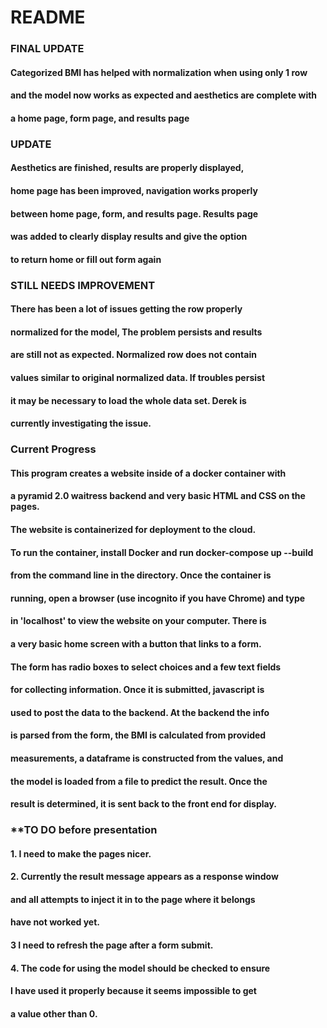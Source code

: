 # **README**


### **FINAL UPDATE**
#### Categorized BMI has helped with normalization when using only 1 row
#### and the model now works as expected and aesthetics are complete with
#### a home page, form page, and results page

### **UPDATE**
#### Aesthetics are finished, results are properly displayed,
#### home page has been improved, navigation works properly
#### between home page, form, and results page. Results page
#### was added to clearly display results and give the option
#### to return home or fill out form again

### **STILL NEEDS IMPROVEMENT**
#### There has been a lot of issues getting the row properly
#### normalized for the model, The problem persists and results
#### are still not as expected. Normalized row does not contain
#### values similar to original normalized data. If troubles persist
#### it may be necessary to load the whole data set. Derek is
#### currently investigating the issue.

### **Current Progress** 
#### This program creates a website inside of a docker container with
#### a pyramid 2.0 waitress backend and very basic HTML and CSS on the pages.
#### The website is containerized for deployment to the cloud.
#### To run the container, install Docker and run docker-compose up --build
#### from the command line in the directory. Once the container is
#### running, open a browser (use incognito if you have Chrome) and type
#### in 'localhost' to view the website on your computer. There is 
#### a very basic home screen with a button that links to a form.
#### The form has radio boxes to select choices and a few text fields
#### for collecting information. Once it is submitted, javascript is
#### used to post the data to the backend. At the backend the info
#### is parsed from the form, the BMI is calculated from provided
#### measurements, a dataframe is constructed from the values, and
#### the model is loaded from a file to predict the result. Once the
#### result is determined, it is sent back to the front end for display.

### **TO DO before presentation
#### 1. I need to make the pages nicer.
#### 2. Currently the result message appears as a response window
####    and all attempts to inject it in to the page where it belongs
####    have not worked yet.
#### 3  I need to refresh the page after a form submit.
#### 4. The code for using the model should be checked to ensure
####    I have used it properly because it seems impossible to get
####    a value other than 0.